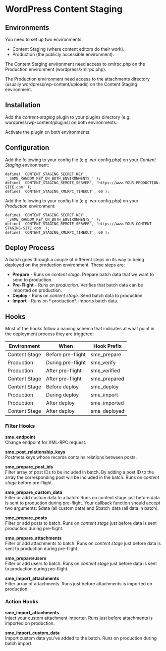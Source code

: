 WordPress Content Staging
=========================

Environments
------------

You need to set up two environments:

* Content Staging (where content editors do their work).
* Production (the publicly accessible environment).

The Content Staging environment need access to xmlrpc.php on the Production environment (wordpress/xmlrpc.php).

The Production environment need access to the attachments directory (usually wordpress/wp-content/uploads) on the Content Staging environment.

Installation
------------

Add the *content-staging* plugin to your plugins directory (e.g. wordpress/wp-content/plugins) on both environments.

Activate the plugin on both environments.

Configuration
-------------

Add the following to your config file (e.g. wp-config.php) on your *Content Staging* environment:

	define( 'CONTENT_STAGING_SECRET_KEY', '_SAME_RANDOM_KEY_ON_BOTH_ENVIRONMENTS_' );
	define( 'CONTENT_STAGING_REMOTE_SERVER', 'https://www.YOUR-PRODUCTION-SITE.com' );
	define( 'CONTENT_STAGING_XMLRPC_TIMEOUT', 60 );

Add the following to your config file (e.g. wp-config.php) on your *Production* environment:

	define( 'CONTENT_STAGING_SECRET_KEY', '_SAME_RANDOM_KEY_ON_BOTH_ENVIRONMENTS_' );
	define( 'CONTENT_STAGING_REMOTE_SERVER', 'https://www.YOUR-CONTENT-STAGING-SITE.com' );
	define( 'CONTENT_STAGING_XMLRPC_TIMEOUT', 60 );

Deploy Process
--------------

A batch goes through a couple of different steps on its way to being deployed on the production environment. These steps are:

* **Prepare** - Runs on *content stage*. Prepare batch data that we want to send to production.
* **Pre-Flight** - Runs on *production*. Verifies that batch data can be imported on production.
* **Deploy** - Runs on *content stage*. Send batch data to production.
* **Import** - Runs on * production*. Imports batch data.

Hooks
-----

Most of the hooks follow a naming schema that indicates at what point in the deployment process they are triggered:

| Environment   | When              | Hook Prefix  |
| ------------- | ----------------- | ------------ |
| Content Stage | Before pre-flight | sme_prepare  |
| Production    | During pre-flight | sme_verify   |
| Production    | After pre-flight  | sme_verified |
| Content Stage | After pre-flight  | sme_prepared |
| Content Stage | Before deploy     | sme_deploy   |
| Production    | During deploy     | sme_import   |
| Production    | After deploy      | sme_imported |
| Content Stage | After deploy      | sme_deployed |

### Filter Hooks

**sme\_endpoint** <br/>
Change endpoint for XML-RPC request.

**sme\_post\_relationship\_keys** <br/>
Postmeta keys whose records contains relations between posts.

**sme\_prepare\_post\_ids** <br/>
Filter array of post IDs to be included in batch. By adding a post ID to the array the corresponding post will be included in the batch. Runs on *content stage* before pre-flight.

**sme\_prepare\_custom\_data** <br/>
Filter or add custom data to a batch. Runs on content stage just before data is sent to production during pre-flight. Your callback function should accept two arguments: $data (all custom data) and $batch_data (all data in batch).

**sme\_prepare\_posts** <br/>
Filter or add posts to batch. Runs on *content stage* just before data is sent production during pre-flight.

**sme\_prepare\_attachments** <br/>
Filter or add attachments to batch. Runs on *content stage*  just before data is sent to production during pre-flight.

**sme\_prepare\users** <br/>
Filter or add users to batch. Runs on *content stage* just before data is sent to production during pre-flight.

**sme\_import\_attachments** <br/>
Filter array of attachments. Runs just before attachments is imported on production.

### Action Hooks

**sme\_import\_attachments** <br/>
Inject your custom attachment importer. Runs just before attachments is imported on production.

**sme\_import\_custom\_data** <br/>
Import custom data you've added to the batch. Runs on production during batch import.
